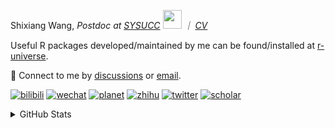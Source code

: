 
<p>Shixiang Wang, <em>Postdoc at <a href="https://sysucc.org.cn/">SYSUCC</a> <img src="https://media.giphy.com/media/WUlplcMpOCEmTGBtBW/giphy.gif" width="30">  ｜ <a href="https://shixiangwang.github.io/cv-shixiang/">CV</a>
</em></p>

Useful R packages developed/maintained by me can be found/installed at [r-universe](https://shixiangwang.r-universe.dev/).

💬 Connect to me by
[discussions](https://github.com/ShixiangWang/self-study/discussions) or [email](mailto:shixiang1994wang@gmail.com). 

[![bilibili](https://img.shields.io/badge/王诗翔-B站-yellow)](https://space.bilibili.com/11553374) [![wechat](https://img.shields.io/badge/王诗翔-微信公众号-important)](https://shixiangwang.github.io/home/logo/qrcode.jpg) [![planet](https://img.shields.io/badge/王诗翔-知识星球-blueviolet)](https://t.zsxq.com/rBqbIei)  [![zhihu](https://img.shields.io/badge/王诗翔-知乎-blue)](https://www.zhihu.com/people/shixiangwang) [![twitter](https://img.shields.io/badge/WangShxiang-twitter-ff69b4)](https://twitter.com/WangShxiang) [![scholar](https://img.shields.io/badge/ShixiangWang-Scholar-00ffff)](https://scholar.google.com/citations?user=FvNp0NkAAAAJ) 

<details>
 
<summary>GitHub Stats</summary>


<!--START_SECTION:waka-->
**🐱 My GitHub Data** 

> 📦 4.3 MB Used in GitHub's Storage 
 > 
> 🏆 1,061 Contributions in the Year 2023
 > 
> 🚫 Not Opted to Hire
 > 
> 📜 87 Public Repositories 
 > 
> 🔑 26 Private Repositories 
 > 
**I'm an Early 🐤** 

```text
🌞 Morning                1855 commits        ████░░░░░░░░░░░░░░░░░░░░░   15.60 % 
🌆 Daytime                4897 commits        ██████████░░░░░░░░░░░░░░░   41.18 % 
🌃 Evening                4386 commits        █████████░░░░░░░░░░░░░░░░   36.89 % 
🌙 Night                  753 commits         ██░░░░░░░░░░░░░░░░░░░░░░░   06.33 % 
```
📅 **I'm Most Productive on Wednesday** 

```text
Monday                   1808 commits        ████░░░░░░░░░░░░░░░░░░░░░   15.20 % 
Tuesday                  2085 commits        ████░░░░░░░░░░░░░░░░░░░░░   17.53 % 
Wednesday                2158 commits        █████░░░░░░░░░░░░░░░░░░░░   18.15 % 
Thursday                 1792 commits        ████░░░░░░░░░░░░░░░░░░░░░   15.07 % 
Friday                   1977 commits        ████░░░░░░░░░░░░░░░░░░░░░   16.63 % 
Saturday                 894 commits         ██░░░░░░░░░░░░░░░░░░░░░░░   07.52 % 
Sunday                   1177 commits        ██░░░░░░░░░░░░░░░░░░░░░░░   09.90 % 
```


**I Mostly Code in R** 

```text
R                        78 repos            █████████████░░░░░░░░░░░░   50.98 % 
HTML                     20 repos            ███░░░░░░░░░░░░░░░░░░░░░░   13.07 % 
Shell                    10 repos            ██░░░░░░░░░░░░░░░░░░░░░░░   06.54 % 
Rust                     4 repos             █░░░░░░░░░░░░░░░░░░░░░░░░   02.61 % 
TypeScript               1 repo              ░░░░░░░░░░░░░░░░░░░░░░░░░   00.65 % 
```




 Last Updated on 12/10/2023 18:52:01 UTC
<!--END_SECTION:waka-->

> These Readme stats are generated using github action [awesome-readme-stats](https://github.com/anmol098/waka-readme-stats)

-----

**NOTE: Top languages does not indicate my skill level or anything like that. It is just a metric of which languages have been hosted by me on GitHub based on the usage across repositories.**

</details>
